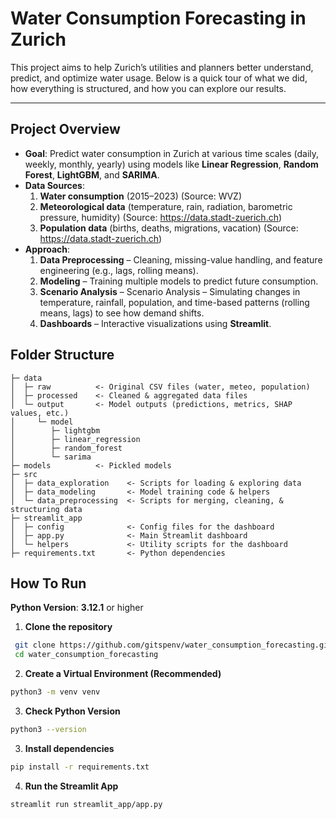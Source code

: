 
# Water Consumption Forecasting in Zurich

This project aims to help Zurich’s utilities and planners better understand, predict, and optimize water usage. Below is a quick tour of what we did, how everything is structured, and how you can explore our results.

---

## Project Overview

- **Goal**: Predict water consumption in Zurich at various time scales (daily, weekly, monthly, yearly) using models like **Linear Regression**, **Random Forest**, **LightGBM**, and **SARIMA**.
- **Data Sources**:
  1. **Water consumption** (2015–2023) (Source: WVZ)
  2. **Meteorological data** (temperature, rain, radiation, barometric pressure, humidity) (Source: https://data.stadt-zuerich.ch)
  3. **Population data** (births, deaths, migrations, vacation) (Source: https://data.stadt-zuerich.ch)
- **Approach**:
  1. **Data Preprocessing** – Cleaning, missing-value handling, and feature engineering (e.g., lags, rolling means).  
  2. **Modeling** – Training multiple models to predict future consumption.  
  3. **Scenario Analysis** – Scenario Analysis – Simulating changes in temperature, rainfall, population, and time-based patterns (rolling means, lags) to see how demand shifts.
  4. **Dashboards** – Interactive visualizations using **Streamlit**.
 
## Folder Structure

```text
├─ data
│  ├─ raw          <- Original CSV files (water, meteo, population)
│  ├─ processed    <- Cleaned & aggregated data files
│  └─ output       <- Model outputs (predictions, metrics, SHAP values, etc.)
│     └─ model
│        ├─ lightgbm
│        ├─ linear_regression
│        ├─ random_forest
│        └─ sarima
├─ models          <- Pickled models
├─ src
│  ├─ data_exploration    <- Scripts for loading & exploring data
│  ├─ data_modeling       <- Model training code & helpers
│  └─ data_preprocessing  <- Scripts for merging, cleaning, & structuring data
├─ streamlit_app
│  ├─ config              <- Config files for the dashboard
│  ├─ app.py              <- Main Streamlit dashboard
│  └─ helpers             <- Utility scripts for the dashboard
├─ requirements.txt       <- Python dependencies
```

## How To Run

**Python Version**: **3.12.1** or higher

1. **Clone the repository**

```bash
 git clone https://github.com/gitspenv/water_consumption_forecasting.git
 cd water_consumption_forecasting
```
2. **Create a Virtual Environment (Recommended)**
```bash
python3 -m venv venv
```
3. **Check Python Version**
```bash
python3 --version
```
3. **Install dependencies**
```bash
pip install -r requirements.txt
```
4. **Run the Streamlit App**
```bash
streamlit run streamlit_app/app.py
```

